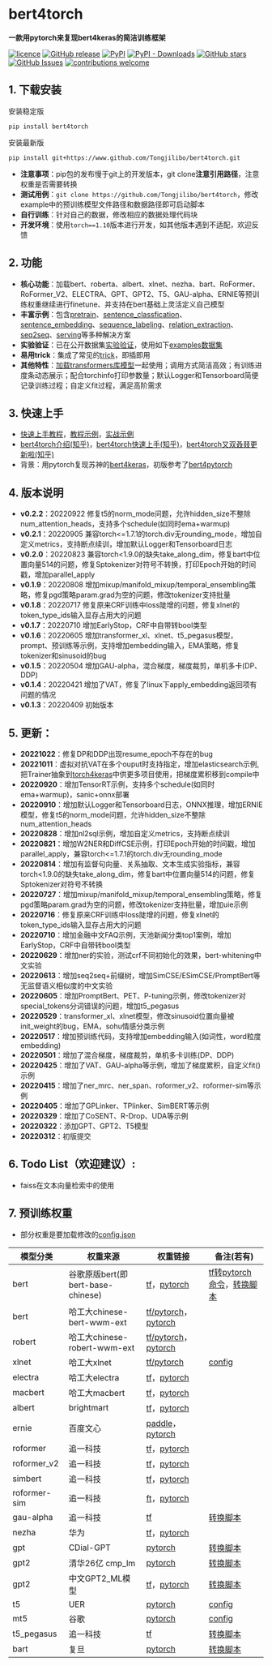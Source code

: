 # bert4torch
**一款用pytorch来复现bert4keras的简洁训练框架**

[![licence](https://img.shields.io/github/license/Tongjilibo/bert4torch.svg?maxAge=3600)](https://github.com/Tongjilibo/bert4torch/blob/master/LICENSE) 
[![GitHub release](https://img.shields.io/github/release/Tongjilibo/bert4torch.svg?maxAge=3600)](https://github.com/Tongjilibo/bert4torch/releases) 
[![PyPI](https://img.shields.io/pypi/v/bert4torch?label=pypi%20package)](https://pypi.org/project/bert4torch/) 
[![PyPI - Downloads](https://img.shields.io/pypi/dm/bert4torch)](https://pypistats.org/packages/bert4torch)
[![GitHub stars](https://img.shields.io/github/stars/Tongjilibo/bert4torch?style=social)](https://github.com/Tongjilibo/bert4torch)
[![GitHub Issues](https://img.shields.io/github/issues/Tongjilibo/bert4torch.svg)](https://github.com/Tongjilibo/bert4torch/issues)
[![contributions welcome](https://img.shields.io/badge/contributions-welcome-brightgreen.svg?style=flat)](https://github.com/Tongjilibo/bert4torch/issues)

## 1. 下载安装
安装稳定版
```shell
pip install bert4torch
```
安装最新版
```shell
pip install git+https://www.github.com/Tongjilibo/bert4torch.git
```
- **注意事项**：pip包的发布慢于git上的开发版本，git clone**注意引用路径**，注意权重是否需要转换
- **测试用例**：`git clone https://github.com/Tongjilibo/bert4torch`，修改example中的预训练模型文件路径和数据路径即可启动脚本
- **自行训练**：针对自己的数据，修改相应的数据处理代码块
- **开发环境**：使用`torch==1.10`版本进行开发，如其他版本遇到不适配，欢迎反馈

## 2. 功能
- **核心功能**：加载bert、roberta、albert、xlnet、nezha、bart、RoFormer、RoFormer_V2、ELECTRA、GPT、GPT2、T5、GAU-alpha、ERNIE等预训练权重继续进行finetune、并支持在bert基础上灵活定义自己模型
- **丰富示例**：包含[pretrain](https://github.com/Tongjilibo/bert4torch/blob/master/examples/pretrain)、[sentence_classfication](https://github.com/Tongjilibo/bert4torch/blob/master/examples/sentence_classfication)、[sentence_embedding](https://github.com/Tongjilibo/bert4torch/blob/master/examples/sequence_embedding)、[sequence_labeling](https://github.com/Tongjilibo/bert4torch/blob/master/examples/sequence_labeling)、[relation_extraction](https://github.com/Tongjilibo/bert4torch/blob/master/examples/relation_extraction)、[seq2seq](https://github.com/Tongjilibo/bert4torch/blob/master/examples/seq2seq)、[serving](https://github.com/Tongjilibo/bert4torch/blob/master/examples/serving/)等多种解决方案
- **实验验证**：已在公开数据集[实验验证](https://github.com/Tongjilibo/bert4torch/blob/master/examples/Performance.md)，使用如下[examples数据集](https://github.com/Tongjilibo/bert4torch/blob/master/examples/README.md)
- **易用trick**：集成了常见的[trick](https://github.com/Tongjilibo/bert4torch/blob/master/examples/training_trick)，即插即用
- **其他特性**：[加载transformers库模型](https://github.com/Tongjilibo/bert4torch/blob/master/examples/others/task_load_transformers_model.py)一起使用；调用方式简洁高效；有训练进度条动态展示；配合torchinfo打印参数量；默认Logger和Tensorboard简便记录训练过程；自定义fit过程，满足高阶需求

## 3. 快速上手
- [快速上手教程](https://github.com/Tongjilibo/bert4torch/blob/master/examples/tutorials/Tutorials.md)，[教程示例](https://github.com/Tongjilibo/bert4torch/blob/master/examples/tutorials)，[实战示例](https://github.com/Tongjilibo/bert4torch/blob/master/examples)
- [bert4torch介绍(知乎)](https://zhuanlan.zhihu.com/p/486329434)，[bert4torch快速上手(知乎)](https://zhuanlan.zhihu.com/p/508890807)，[bert4torch又双叒叕更新啦(知乎)](https://zhuanlan.zhihu.com/p/560885427?)
- 背景：用pytorch复现苏神的[bert4keras](https://github.com/bojone/bert4keras)，初版参考了[bert4pytorch](https://github.com/MuQiuJun-AI/bert4pytorch)

## 4. 版本说明
- **v0.2.2**：20220922 修复t5的norm_mode问题，允许hidden_size不整除num_attention_heads，支持多个schedule(如同时ema+warmup)
- **v0.2.1**：20220905 兼容torch<=1.7.1的torch.div无rounding_mode，增加自定义metrics，支持断点续训，增加默认Logger和Tensorboard日志
- **v0.2.0**：20220823 兼容torch<1.9.0的缺失take_along_dim，修复bart中位置向量514的问题，修复Sptokenizer对符号不转换，打印Epoch开始的时间戳，增加parallel_apply
- **v0.1.9**：20220808 增加mixup/manifold_mixup/temporal_ensembling策略，修复pgd策略param.grad为空的问题，修改tokenizer支持批量
- **v0.1.8**：20220717 修复原来CRF训练中loss陡增的问题，修复xlnet的token_type_ids输入显存占用大的问题
- **v0.1.7**：20220710 增加EarlyStop，CRF中自带转bool类型
- **v0.1.6**：20220605 增加transformer_xl、xlnet、t5_pegasus模型，prompt、预训练等示例，支持增加embedding输入，EMA策略，修复tokenizer和sinusoid的bug
- **v0.1.5**：20220504 增加GAU-alpha，混合梯度，梯度裁剪，单机多卡(DP、DDP)
- **v0.1.4**：20220421 增加了VAT，修复了linux下apply_embedding返回项有问题的情况
- **v0.1.3**：20220409 初始版本

## 5. 更新：
- **20221022**：修复DP和DDP出现resume_epoch不存在的bug
- **20221011**：虚拟对抗VAT在多个ouput时支持指定，增加elasticsearch示例, 把Trainer抽象到[torch4keras](https://github.com/Tongjilibo/torch4keras)中供更多项目使用，把梯度累积移到compile中
- **20220920**：增加TensorRT示例，支持多个schedule(如同时ema+warmup)，sanic+onnx部署
- **20220910**：增加默认Logger和Tensorboard日志，ONNX推理，增加ERNIE模型，修复t5的norm_mode问题，允许hidden_size不整除num_attention_heads
- **20220828**：增加nl2sql示例，增加自定义metrics，支持断点续训
- **20220821**：增加W2NER和DiffCSE示例，打印Epoch开始的时间戳，增加parallel_apply，兼容torch<=1.7.1的torch.div无rounding_mode
- **20220814**：增加有监督句向量、关系抽取、文本生成实验指标，兼容torch<1.9.0的缺失take_along_dim，修复bart中位置向量514的问题，修复Sptokenizer对符号不转换
- **20220727**：增加mixup/manifold_mixup/temporal_ensembling策略，修复pgd策略param.grad为空的问题，修改tokenizer支持批量，增加uie示例
- **20220716**：修复原来CRF训练中loss陡增的问题，修复xlnet的token_type_ids输入显存占用大的问题
- **20220710**：增加金融中文FAQ示例，天池新闻分类top1案例，增加EarlyStop，CRF中自带转bool类型
- **20220629**：增加ner的实验，测试crf不同初始化的效果，bert-whitening中文实验
- **20220613**：增加seq2seq+前缀树，增加SimCSE/ESimCSE/PromptBert等无监督语义相似度的中文实验
- **20220605**：增加PromptBert、PET、P-tuning示例，修改tokenizer对special_tokens分词错误的问题，增加t5_pegasus
- **20220529**：transformer_xl、xlnet模型，修改sinusoid位置向量被init_weight的bug，EMA，sohu情感分类示例
- **20220517**：增加预训练代码，支持增加embedding输入(如词性，word粒度embedding)
- **20220501**：增加了混合梯度，梯度裁剪，单机多卡训练(DP、DDP)
- **20220425**：增加了VAT、GAU-alpha等示例，增加了梯度累积，自定义fit()示例
- **20220415**：增加了ner_mrc、ner_span、roformer_v2、roformer-sim等示例
- **20220405**：增加了GPLinker、TPlinker、SimBERT等示例
- **20220329**：增加了CoSENT、R-Drop、UDA等示例
- **20220322**：添加GPT、GPT2、T5模型
- **20220312**：初版提交

## 6. Todo List（欢迎建议）:
- faiss在文本向量检索中的使用

## 7. 预训练权重
- 部分权重是要加载修改的[config.json](https://github.com/Tongjilibo/bert4torch/blob/master/examples/convert_script/PLM_config.md)

| 模型分类 |  权重来源 | 权重链接 | 备注(若有) | 
|  ----  |  ----  | ----  | ----  |
|  bert  | 谷歌原版bert(即bert-base-chinese) | [tf](https://github.com/google-research/bert)，[pytorch](https://huggingface.co/bert-base-chinese) | [tf转pytorch命令](https://huggingface.co/docs/transformers/converting_tensorflow_models)，[转换脚本](https://github.com/Tongjilibo/bert4torch/blob/master/examples/convert_script/convert_bert-base-chinese.py)
|  bert  | 哈工大chinese-bert-wwm-ext | [tf/pytorch](https://github.com/ymcui/Chinese-BERT-wwm)，[pytorch](https://huggingface.co/hfl/chinese-bert-wwm-ext) |
| robert | 哈工大chinese-robert-wwm-ext | [tf/pytorch](https://github.com/ymcui/Chinese-BERT-wwm)，[pytorch](https://huggingface.co/hfl/chinese-roberta-wwm-ext)
| xlnet | 哈工大xlnet | [tf/pytorch](https://github.com/ymcui/Chinese-XLNet) | [config](https://github.com/Tongjilibo/bert4torch/blob/master/examples/convert_script/PLM_config.md)
| electra | 哈工大electra | [tf](https://github.com/ymcui/Chinese-ELECTRA)，[pytorch](https://huggingface.co/hfl/chinese-electra-base-discriminator)
| macbert | 哈工大macbert | [tf](https://github.com/ymcui/MacBERT)，[pytorch](https://huggingface.co/hfl/chinese-macbert-base)
| albert | brightmart | [tf](https://github.com/brightmart/albert_zh)，[pytorch](https://github.com/lonePatient/albert_pytorch)
| ernie | 百度文心 |[paddle](https://github.com/PaddlePaddle/ERNIE)，[pytorch](https://huggingface.co/nghuyong) | 
| roformer | 追一科技 | [tf](https://github.com/ZhuiyiTechnology/roformer)，[pytorch](https://huggingface.co/junnyu/roformer_chinese_base) |  
| roformer_v2 | 追一科技 | [tf](https://github.com/ZhuiyiTechnology/roformer-v2)，[pytorch](https://huggingface.co/junnyu/roformer_v2_chinese_char_base) | 
| simbert | 追一科技 | [tf](https://github.com/ZhuiyiTechnology/simbert)，[pytorch](https://huggingface.co/peterchou/simbert-chinese-base/tree/main) | 
| roformer-sim | 追一科技 | [ft](https://github.com/ZhuiyiTechnology/roformer-sim)，[pytorch](https://huggingface.co/junnyu/roformer_chinese_sim_char_base) | 
| gau-alpha | 追一科技 | [tf](https://github.com/ZhuiyiTechnology/GAU-alpha) | [转换脚本](https://github.com/Tongjilibo/bert4torch/blob/master/examples/convert_script/convert_GAU_alpha.py)
| nezha | 华为 | [tf](https://github.com/huawei-noah/Pretrained-Language-Model/tree/master/NEZHA-TensorFlow)，[pytorch](https://github.com/lonePatient/NeZha_Chinese_PyTorch) | 
| gpt | CDial-GPT | [pytorch](https://github.com/thu-coai/CDial-GPT) | [转换脚本](https://github.com/Tongjilibo/bert4torch/blob/master/examples/convert_script/convert_gpt__CDial-GPT-LCCC.py)
| gpt2 | 清华26亿 cmp_lm | [pytorch](https://github.com/TsinghuaAI/CPM-1-Generate) | [转换脚本](https://github.com/Tongjilibo/bert4torch/blob/master/examples/convert_script/convert_gpt2__cmp_lm_2.6b.py)
| gpt2 | 中文GPT2_ML模型 | [tf](https://github.com/imcaspar/gpt2-ml)，[pytorch](https://github.com/ghosthamlet/gpt2-ml-torch) | [转换脚本](https://github.com/Tongjilibo/bert4torch/blob/master/examples/convert_script/convert_gpt2__gpt2-ml.py)
| t5 | UER | [pytorch](https://huggingface.co/uer/t5-base-chinese-cluecorpussmall) | [config](https://github.com/Tongjilibo/bert4torch/blob/master/examples/convert_script/PLM_config.md)
| mt5 | 谷歌 | [pytorch](https://huggingface.co/google/mt5-base) | [config](https://github.com/Tongjilibo/bert4torch/blob/master/examples/convert_script/PLM_config.md)
| t5_pegasus | 追一科技 | [tf](https://github.com/ZhuiyiTechnology/t5-pegasus) | [转换脚本](https://github.com/Tongjilibo/bert4torch/blob/master/examples/convert_script/convert_t5_pegasus.py)
| bart | 复旦 | [pytorch](https://github.com/fastnlp/CPT) | [转换脚本](https://github.com/Tongjilibo/bert4torch/blob/master/examples/convert_script/convert_bart_fudanNLP.py)
